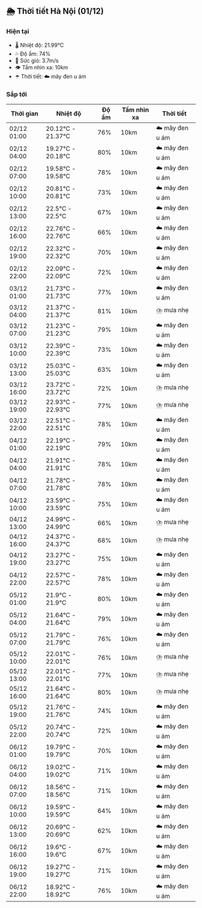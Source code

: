 ## 🌦️ Thời tiết Hà Nội (01/12)

### Hiện tại

- 🌡️ Nhiệt độ: 21.99℃
- 💦 Độ ẩm: 74%
- 💨 Sức gió: 3.7m/s
- 👁️ Tầm nhìn xa: 10km
- ☂️ Thời tiết: ☁️ mây đen u ám

### Sắp tới

| Thời gian | Nhiệt độ | Độ ẩm | Tầm nhìn xa | Thời tiết |
| --- | --- | --- | --- | --- |
| 02/12 01:00 | 20.12℃ - 21.37℃ | 76% | 10km | ☁️ mây đen u ám |
| 02/12 04:00 | 19.27℃ - 20.18℃ | 80% | 10km | ☁️ mây đen u ám |
| 02/12 07:00 | 19.58℃ - 19.58℃ | 78% | 10km | ☁️ mây đen u ám |
| 02/12 10:00 | 20.81℃ - 20.81℃ | 73% | 10km | ☁️ mây đen u ám |
| 02/12 13:00 | 22.5℃ - 22.5℃ | 67% | 10km | ☁️ mây đen u ám |
| 02/12 16:00 | 22.76℃ - 22.76℃ | 66% | 10km | ☁️ mây đen u ám |
| 02/12 19:00 | 22.32℃ - 22.32℃ | 70% | 10km | ☁️ mây đen u ám |
| 02/12 22:00 | 22.09℃ - 22.09℃ | 72% | 10km | ☁️ mây đen u ám |
| 03/12 01:00 | 21.73℃ - 21.73℃ | 77% | 10km | ☁️ mây đen u ám |
| 03/12 04:00 | 21.37℃ - 21.37℃ | 81% | 10km | ⛈️ mưa nhẹ |
| 03/12 07:00 | 21.23℃ - 21.23℃ | 79% | 10km | ☁️ mây đen u ám |
| 03/12 10:00 | 22.39℃ - 22.39℃ | 73% | 10km | ☁️ mây đen u ám |
| 03/12 13:00 | 25.03℃ - 25.03℃ | 63% | 10km | ☁️ mây đen u ám |
| 03/12 16:00 | 23.72℃ - 23.72℃ | 72% | 10km | ⛈️ mưa nhẹ |
| 03/12 19:00 | 22.93℃ - 22.93℃ | 77% | 10km | ⛈️ mưa nhẹ |
| 03/12 22:00 | 22.51℃ - 22.51℃ | 78% | 10km | ☁️ mây đen u ám |
| 04/12 01:00 | 22.19℃ - 22.19℃ | 79% | 10km | ☁️ mây đen u ám |
| 04/12 04:00 | 21.91℃ - 21.91℃ | 78% | 10km | ☁️ mây đen u ám |
| 04/12 07:00 | 21.78℃ - 21.78℃ | 78% | 10km | ☁️ mây đen u ám |
| 04/12 10:00 | 23.59℃ - 23.59℃ | 75% | 10km | ☁️ mây đen u ám |
| 04/12 13:00 | 24.99℃ - 24.99℃ | 66% | 10km | ⛈️ mưa nhẹ |
| 04/12 16:00 | 24.37℃ - 24.37℃ | 68% | 10km | ⛈️ mưa nhẹ |
| 04/12 19:00 | 23.27℃ - 23.27℃ | 75% | 10km | ☁️ mây đen u ám |
| 04/12 22:00 | 22.57℃ - 22.57℃ | 78% | 10km | ☁️ mây đen u ám |
| 05/12 01:00 | 21.9℃ - 21.9℃ | 80% | 10km | ☁️ mây đen u ám |
| 05/12 04:00 | 21.64℃ - 21.64℃ | 79% | 10km | ☁️ mây đen u ám |
| 05/12 07:00 | 21.79℃ - 21.79℃ | 76% | 10km | ☁️ mây đen u ám |
| 05/12 10:00 | 22.01℃ - 22.01℃ | 76% | 10km | ⛈️ mưa nhẹ |
| 05/12 13:00 | 22.01℃ - 22.01℃ | 77% | 10km | ⛈️ mưa nhẹ |
| 05/12 16:00 | 21.64℃ - 21.64℃ | 80% | 10km | ⛈️ mưa nhẹ |
| 05/12 19:00 | 21.76℃ - 21.76℃ | 74% | 10km | ☁️ mây đen u ám |
| 05/12 22:00 | 20.74℃ - 20.74℃ | 72% | 10km | ☁️ mây đen u ám |
| 06/12 01:00 | 19.79℃ - 19.79℃ | 70% | 10km | ☁️ mây đen u ám |
| 06/12 04:00 | 19.02℃ - 19.02℃ | 71% | 10km | ☁️ mây đen u ám |
| 06/12 07:00 | 18.56℃ - 18.56℃ | 71% | 10km | ☁️ mây đen u ám |
| 06/12 10:00 | 19.59℃ - 19.59℃ | 64% | 10km | ☁️ mây đen u ám |
| 06/12 13:00 | 20.69℃ - 20.69℃ | 62% | 10km | ☁️ mây đen u ám |
| 06/12 16:00 | 19.6℃ - 19.6℃ | 67% | 10km | ☁️ mây đen u ám |
| 06/12 19:00 | 19.27℃ - 19.27℃ | 71% | 10km | ☁️ mây đen u ám |
| 06/12 22:00 | 18.92℃ - 18.92℃ | 76% | 10km | ☁️ mây đen u ám |
